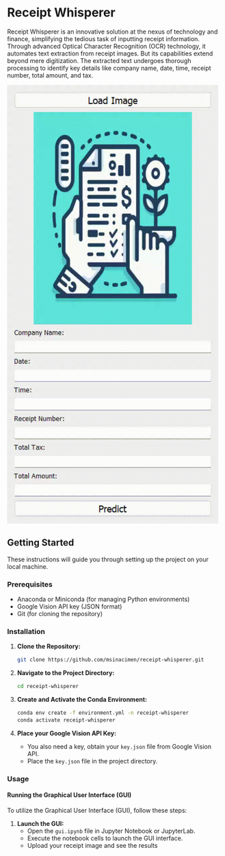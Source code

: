 # Receipt Whisperer

Receipt Whisperer is an innovative solution at the nexus of technology and finance, simplifying the tedious task of inputting receipt information. Through advanced Optical Character Recognition (OCR) technology, it automates text extraction from receipt images. But its capabilities extend beyond mere digitization. The extracted text undergoes thorough processing to identify key details like company name, date, time, receipt number, total amount, and tax.

![Receipt Whisperer Demo](https://github.com/msinacimen/receipt-whisperer/blob/main/receipt_whisperer.gif)

## Getting Started

These instructions will guide you through setting up the project on your local machine.

### Prerequisites

- Anaconda or Miniconda (for managing Python environments)
- Google Vision API key (JSON format)
- Git (for cloning the repository)

### Installation

1. **Clone the Repository:**
   ```bash
   git clone https://github.com/msinacimen/receipt-whisperer.git
   ```

2. **Navigate to the Project Directory:**
   ```bash
   cd receipt-whisperer
   ```

3. **Create and Activate the Conda Environment:**
   ```bash
   conda env create -f environment.yml -n receipt-whisperer
   conda activate receipt-whisperer
   ```

4. **Place your Google Vision API Key:**
   - You also need a key, obtain your `key.json` file from Google Vision API.
   - Place the `key.json` file in the project directory.

### Usage

#### Running the Graphical User Interface (GUI)

To utilize the Graphical User Interface (GUI), follow these steps:

1. **Launch the GUI:**
   - Open the `gui.ipynb` file in Jupyter Notebook or JupyterLab.
   - Execute the notebook cells to launch the GUI interface.
   - Upload your receipt image and see the results